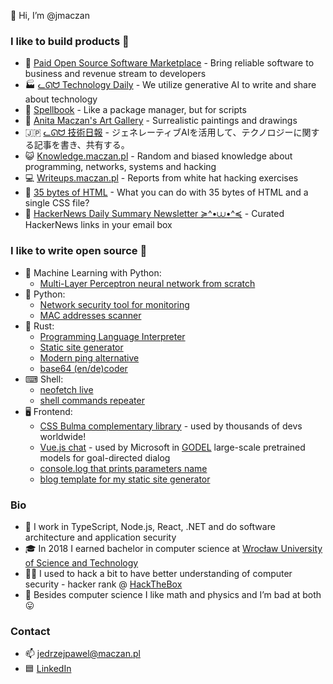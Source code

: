 👋 Hi, I’m @jmaczan
### I like to build products 🔬  
  - 🌱 [Paid Open Source Software Marketplace](https://poss.market) - Bring reliable software to business and revenue stream to developers
  - 🏭 [ᓚᘏᗢ Technology Daily](https://bibop.app) - We utilize generative AI to write and share about technology
  - 🧙 [Spellbook](https://spellbook.maczan.pl) - Like a package manager, but for scripts
  - 🎨 [Anita Maczan's Art Gallery](https://anitamaczan.pl) - Surrealistic paintings and drawings
  - 🇯🇵 [ᓚᘏᗢ 技術日報](https://aliquis.io/) - ジェネレーティブAIを活用して、テクノロジーに関する記事を書き、共有する。
  - 😺 [Knowledge.maczan.pl](https://knowledge.maczan.pl) - Random and biased knowledge about programming, networks, systems and hacking
  - 💻 [Writeups.maczan.pl](https://writeups.maczan.pl) - Reports from white hat hacking exercises
  - 🧩 [35 bytes of HTML](https://35bytes.maczan.pl) - What you can do with 35 bytes of HTML and a single CSS file?
  - 📰 [HackerNews Daily Summary Newsletter ≽^•⩊•^≼](https://mailchi.mp/8e5a0abfd6be/h59zy01kio) - Curated HackerNews links in your email box

### I like to write open source 💽
  - 🤗 Machine Learning with Python:
    - [Multi-Layer Perceptron neural network from scratch](https://github.com/jmaczan/mlp-classifier)
  - 🐍 Python:
    - [Network security tool for monitoring](https://github.com/jmaczan/ktotu)
    - [MAC addresses scanner](https://github.com/jmaczan/mac-addresses-scanner)
  - 🦀 Rust:
    - [Programming Language Interpreter](https://github.com/jmaczan/0x6b73746b)
    - [Static site generator](https://github.com/jmaczan/xiexie)
    - [Modern ping alternative](https://github.com/jmaczan/pff)
    - [base64 (en/de)coder](https://github.com/jmaczan/rsb64)
  - ⌨ Shell:
    - [neofetch live](https://github.com/jmaczan/neofetchlive)
    - [shell commands repeater](https://github.com/jmaczan/repeat-sh)
  - 🖥 Frontend:
    - [CSS Bulma complementary library](https://github.com/jmaczan/bulma-helpers) - used by thousands of devs worldwide!
    - [Vue.js chat](https://github.com/jmaczan/basic-vue-chat) - used by Microsoft in [GODEL](https://github.com/microsoft/GODEL) large-scale pretrained models for goal-directed dialog
    - [console.log that prints parameters name](https://github.com/jmaczan/funkcja)
    - [blog template for my static site generator](https://github.com/jmaczan/xiexie-blog-template)

### Bio 
- 🔨 I work in TypeScript, Node.js, React, .NET and do software architecture and application security
- 🎓 In 2018 I earned bachelor in computer science at [Wrocław University of Science and Technology](https://pwr.edu.pl/en)
- 🧑‍💻 I used to hack a bit to have better understanding of computer security - hacker rank @ [HackTheBox](https://app.hackthebox.com/users/802806)
- 👀 Besides computer science I like math and physics and I’m bad at both 😛

### Contact
- 📫 jedrzejpawel@maczan.pl
- 🟦 [LinkedIn](https://www.linkedin.com/in/j%C4%99drzej-maczan/)
